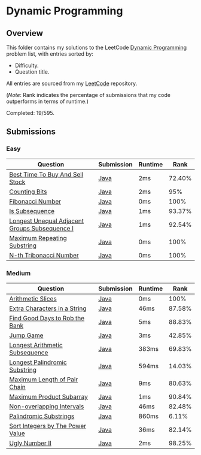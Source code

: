 # Dynamic Programming

## Overview
This folder contains my solutions to the LeetCode [Dynamic Programming](https://leetcode.com/problem-list/dynamic-programming/) problem list,
with entries sorted by:
- Difficulty.
- Question title.

All entries are sourced from my [LeetCode](https://github.com/shumarb/leetcode) repository.

(*Note*: Rank indicates the percentage of submissions that my code outperforms in terms of runtime.)

Completed: 19/595.

## Submissions
### Easy
| Question                                                                                                                                  | Submission                                                                                                        | Runtime | Rank   |
|-------------------------------------------------------------------------------------------------------------------------------------------|-------------------------------------------------------------------------------------------------------------------|---------|--------|
| [Best Time To Buy And Sell Stock](https://leetcode.com/problems/best-time-to-buy-and-sell-stock/description/)                             | [Java](https://github.com/shumarb/leetcode/blob/main/submissions/BestTimeToBuyAndSellStock.java)                  | 2ms     | 72.40% |
| [Counting Bits](https://leetcode.com/problems/counting-bits/description/)                                                                 | [Java](https://github.com/shumarb/leetcode/blob/main/submissions/CountingBits.java)                               | 2ms     | 95%    |
| [Fibonacci Number](https://leetcode.com/problems/fibonacci-number/description/)                                                           | [Java](https://github.com/shumarb/leetcode/blob/main/submissions/FibonacciNumber.java)                            | 0ms     | 100%   |
| [Is Subsequence](https://leetcode.com/problems/is-subsequence/description/)                                                               | [Java](https://github.com/shumarb/leetcode/blob/main/submissions/IsSubsequence.java)                              | 1ms     | 93.37% |
| [Longest Unequal Adjacent Groups Subsequence I](https://leetcode.com/problems/longest-unequal-adjacent-groups-subsequence-i/description/) | [Java](https://github.com/shumarb/leetcode/blob/main/submissions/LongestUnequalAdjacentGroupsSubsequenceOne.java) | 1ms     | 92.54% |
| [Maximum Repeating Substring](https://leetcode.com/problems/maximum-repeating-substring/description/)                                     | [Java](https://github.com/shumarb/leetcode/blob/main/submissions/MaximumRepeatingSubstring.java)                  | 0ms     | 100%   |
| [N-th Tribonacci Number](https://leetcode.com/problems/n-th-tribonacci-number/description/)                                               | [Java](https://github.com/shumarb/leetcode/blob/main/submissions/NthTribonacciNumber.java)                        | 0ms     | 100%   |

### Medium
| Question                                                                                                        | Submission                                                                                           | Runtime | Rank   |
|-----------------------------------------------------------------------------------------------------------------|------------------------------------------------------------------------------------------------------|---------|--------|
| [Arithmetic Slices](https://leetcode.com/problems/arithmetic-slices/description/)                               | [Java](https://github.com/shumarb/leetcode/blob/main/submissions/ArithmeticSlices.java)              | 0ms     | 100%   |
| [Extra Characters in a String](https://leetcode.com/problems/extra-characters-in-a-string/description/)         | [Java](https://github.com/shumarb/leetcode/blob/main/submissions/ExtraCharactersInAString.java)      | 46ms    | 87.58% | 
| [Find Good Days to Rob the Bank](https://leetcode.com/problems/find-good-days-to-rob-the-bank/description/)     | [Java](https://github.com/shumarb/leetcode/blob/main/submissions/FindGoodDaysToRobTheBank.java)      | 5ms     | 88.83% |
| [Jump Game](https://leetcode.com/problems/jump-game/description/)                                               | [Java](https://github.com/shumarb/leetcode/blob/main/submissions/JumpGame.java)                      | 3ms     | 42.85% |
| [Longest Arithmetic Subsequence](https://leetcode.com/problems/longest-arithmetic-subsequence/description/)     | [Java](https://github.com/shumarb/leetcode/blob/main/submissions/LongestArithmeticSubsequence.java)  | 383ms   | 69.83% |
| [Longest Palindromic Substring](https://leetcode.com/problems/longest-palindromic-substring/description/)       | [Java](https://github.com/shumarb/leetcode/blob/main/submissions/LongestPalindromicSubstring.java)   | 594ms   | 14.03% |
| [Maximum Length of Pair Chain](https://leetcode.com/problems/maximum-gap/description/)                          | [Java](https://github.com/shumarb/leetcode/blob/main/submissions/MaximumLengthOfPairChain.java)      | 9ms     | 80.63% |
| [Maximum Product Subarray](https://leetcode.com/problems/maximum-product-subarray/description/)                 | [Java](https://github.com/shumarb/leetcode/blob/main/submissions/MaximumProductSubarray.java)        | 1ms     | 90.84% |
| [Non-overlapping Intervals](https://leetcode.com/problems/non-overlapping-intervals/description/)               | [Java](https://github.com/shumarb/leetcode/blob/main/submissions/NonOverlappingIntervals.java)       | 46ms    | 82.48% |
| [Palindromic Substrings](https://leetcode.com/problems/palindromic-substrings/description/)                     | [Java](https://github.com/shumarb/leetcode/blob/main/submissions/PalindromicSubstrings.java)         | 860ms   | 6.11%  |
| [Sort Integers by The Power Value](https://leetcode.com/problems/sort-integers-by-the-power-value/description/) | [Java](https://github.com/shumarb/leetcode/blob/main/submissions/SortIntegersByThePowerValue.java)   | 36ms    | 82.14% |
| [Ugly Number II](https://leetcode.com/problems/ugly-number-ii/description/)                                     | [Java](https://github.com/shumarb/leetcode/blob/main/submissions/UglyNumberTwo.java)                 | 2ms     | 98.25% | 
